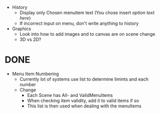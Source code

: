 - History
	- Display only Chosen menuitem text (You chose insert *option text here*)
	- If incorrect input on menu, don't write anything to history
- Graphics
	- Look into how to add images and to canvas are on scene change
	- 3D vs 2D?

# DONE
- Menu Item Numbering
	- Currently lot of systems use list to determine limints and each number
	- Change 
		- Each Scene has All- and ValidMenuItems 
		- When checking item validity, add it to valid items if so
		- This list is then used when dealing with the menuItems